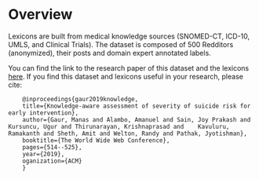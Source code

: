 # Overview

Lexicons are built from medical knowledge sources (SNOMED-CT, ICD-10, UMLS, and Clinical Trials). 
The dataset is composed of 500 Redditors (anonymized), their posts and domain expert annotated labels.


You can find the link to the research paper of this dataset and the lexicons [here](https://dl.acm.org/doi/10.1145/3308558.3313698).  If you find this dataset and lexicons useful in your research, please cite:

        @inproceedings{gaur2019knowledge,
        title={Knowledge-aware assessment of severity of suicide risk for early intervention},
        author={Gaur, Manas and Alambo, Amanuel and Sain, Joy Prakash and Kursuncu, Ugur and Thirunarayan, Krishnaprasad and    Kavuluru, Ramakanth and Sheth, Amit and Welton, Randy and Pathak, Jyotishman},
        booktitle={The World Wide Web Conference},
        pages={514--525},
        year={2019},
        oganization={ACM}
        }
